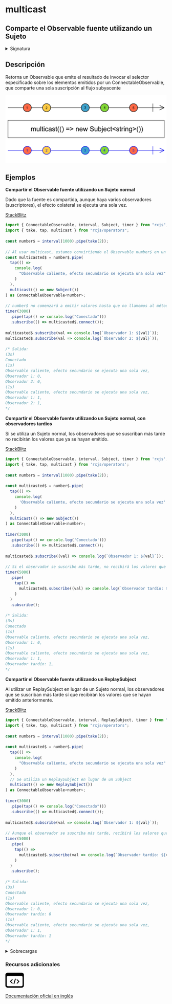 # multicast

## Comparte el Observable fuente utilizando un Sujeto

<details>

<summary>Signatura</summary>

#### Firma

`multicast<T, R>(subjectOrSubjectFactory: Subject<T> | (() => Subject<T>), selector?: (source: Observable<T>) => Observable<R>): OperatorFunction<T, R>`

#### Parámetros

#### Retorna

`OperatorFunction<T, R>`: Un Observable que emite el resultado de invocar el selector sobre las emisiones de un ConnectableObservable, que comparte una sola suscripción al flujo subyacente.

</details>

## Descripción

Retorna un Observable que emite el resultado de invocar el selector especificado sobre los elementos emitidos por un ConnectableObservable, que comparte una sola suscripción al flujo subyacente

![Diagrama de canicas del operador multicast](assets/images/marble-diagrams/multicasting/multicast.png)

## Ejemplos

**Compartir el Observable fuente utilizando un Sujeto normal**

Dado que la fuente es compartida, aunque haya varios observadores (suscriptores), el efecto colateral se ejecuta una sola vez.

[StackBlitz](https://stackblitz.com/edit/docu-rxjs-multicast?file=index.ts)

```javascript
import { ConnectableObservable, interval, Subject, timer } from "rxjs";
import { take, tap, multicast } from "rxjs/operators";

const number$ = interval(1000).pipe(take(2));

// Al usar multicast, estamos convirtiendo el Observable number$ en un Observable caliente
const multicasted$ = number$.pipe(
  tap(() =>
    console.log(
      "Observable caliente, efecto secundario se ejecuta una sola vez"
    )
  ),
  multicast(() => new Subject())
) as ConnectableObservable<number>;

// number$ no comenzará a emitir valores hasta que no llamemos al método connect()
timer(3000)
  .pipe(tap(() => console.log("Conectado")))
  .subscribe(() => multicasted$.connect());

multicasted$.subscribe(val => console.log(`Observador 1: ${val}`));
multicasted$.subscribe(val => console.log(`Observador 2: ${val}`));

/* Salida:
(3s)
Conectado
(1s)
Observable caliente, efecto secundario se ejecuta una sola vez,
Observador 1: 0,
Observador 2: 0,
(1s)
Observable caliente, efecto secundario se ejecuta una sola vez,
Observador 1: 1,
Observador 2: 1,
*/
```

**Compartir el Observable fuente utilizando un Sujeto normal, con observadores tardíos**

Si se utiliza un Sujeto normal, los observadores que se suscriban más tarde no recibirán los valores que ya se hayan emitido.

[StackBlitz](https://stackblitz.com/edit/docu-rxjs-multicast-2?file=index.ts)

```javascript
import { ConnectableObservable, interval, Subject, timer } from 'rxjs';
import { take, tap, multicast } from 'rxjs/operators';

const number$ = interval(1000).pipe(take(2));

const multicasted$ = number$.pipe(
  tap(() =>
    console.log(
      'Observable caliente, efecto secundario se ejecuta una sola vez'
    )
  ),
  multicast(() => new Subject())
) as ConnectableObservable<number>;

timer(3000)
  .pipe(tap(() => console.log('Conectado')))
  .subscribe(() => multicasted$.connect());

multicasted$.subscribe((val) => console.log(`Observador 1: ${val}`));

// Si el observador se suscribe más tarde, no recibirá los valores que ya se hayan emitido
timer(5000)
  .pipe(
    tap(() =>
      multicasted$.subscribe((val) => console.log(`Observador tardío: ${val}`))
    )
  )
  .subscribe();

/* Salida:
(3s)
Conectado
(1s)
Observable caliente, efecto secundario se ejecuta una sola vez,
Observador 1: 0,
(1s)
Observable caliente, efecto secundario se ejecuta una sola vez,
Observador 1: 1,
Observador tardío: 1,
*/
```

**Compartir el Observable fuente utilizando un ReplaySubject**

Al utilizar un ReplaySubject en lugar de un Sujeto normal, los observadores que se suscriban más tarde sí que recibirán los valores que se hayan emitido anteriormente.

[StackBlitz](https://stackblitz.com/edit/docu-rxjs-multicast-3?file=index.ts)

```javascript
import { ConnectableObservable, interval, ReplaySubject, timer } from "rxjs";
import { take, tap, multicast } from "rxjs/operators";

const number$ = interval(1000).pipe(take(2));

const multicasted$ = number$.pipe(
  tap(() =>
    console.log(
      "Observable caliente, efecto secundario se ejecuta una sola vez"
    )
  ),
  // Se utiliza un ReplaySubject en lugar de un Subject
  multicast(() => new ReplaySubject())
) as ConnectableObservable<number>;

timer(3000)
  .pipe(tap(() => console.log("Conectado")))
  .subscribe(() => multicasted$.connect());

multicasted$.subscribe(val => console.log(`Observador 1: ${val}`));

// Aunque el observador se suscriba más tarde, recibirá los valores que ya se hayan emitido, gracias al ReplaySubject
timer(5000)
  .pipe(
    tap(() =>
      multicasted$.subscribe(val => console.log(`Observador tardío: ${val}`))
    )
  )
  .subscribe();

/* Salida:
(3s)
Conectado
(1s)
Observable caliente, efecto secundario se ejecuta una sola vez,
Observador 1: 0,
Observador tardío: 0
(1s)
Observable caliente, efecto secundario se ejecuta una sola vez,
Observador 1: 1,
Observador tardío: 1
*/
```

<details>

<summary>Sobrecargas</summary>

#### Firma

`multicast(subject: Subject<T>): UnaryFunction<Observable<T>, ConnectableObservable<T>>`

#### Parámetros

#### Retorna

`UnaryFunction<Observable<T>, ConnectableObservable<T>>`

#### Firma

`multicast(subject: Subject<T>, selector: (shared: Observable<T>) => O): UnaryFunction<Observable<T>, ConnectableObservable<ObservedValueOf<O>>>`

#### Parámetros

#### Retorna

`UnaryFunction<Observable<T>, ConnectableObservable<ObservedValueOf<O>>>`

#### Firma

`multicast(subjectFactory: (this: Observable<T>) => Subject<T>): UnaryFunction<Observable<T>, ConnectableObservable<T>>`

#### Parámetros

#### Retorna

`UnaryFunction<Observable<T>, ConnectableObservable<T>>`

#### Firma

`multicast(SubjectFactory: (this: Observable<T>) => Subject<T>, selector: (shared: Observable<T>) => O): OperatorFunction<T, ObservedValueOf<O>>`

#### Parámetros

#### Retorna

`OperatorFunction<T, ObservedValueOf<O>>`

</details>

### Recursos adicionales

[![Source code](assets/icons/source-code.png)](https://github.com/ReactiveX/rxjs/blob/master/src/internal/operators/multicast.ts)

[Documentación oficial en inglés](https://rxjs.dev/api/operators/multicast)
